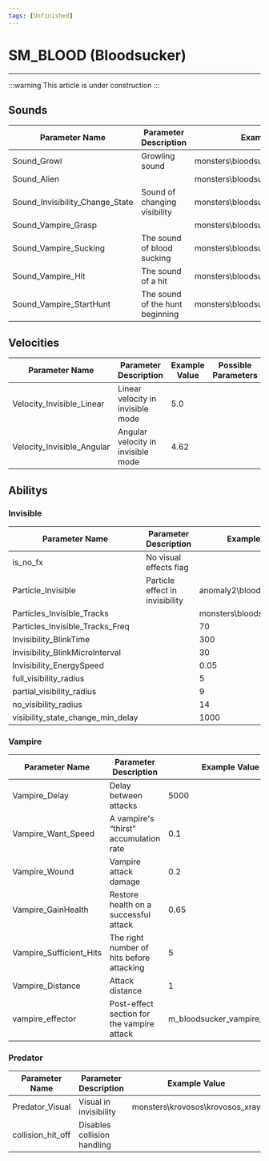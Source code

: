 ```yaml
---
tags: [Unfinished]
---
```


# SM_BLOOD (Bloodsucker)

___

:::warning
This article is under construction
:::

## Sounds

| Parameter Name | Parameter Description | Example Value | Possible Parameters |
|---|---|---|---|
| Sound_Growl | Growling sound | monsters\bloodsucker\sucker_growl_ |  |
| Sound_Alien |  | monsters\bloodsucker\sucker_breath_ |  |
| Sound_Invisibility_Change_State | Sound of changing visibility | monsters\bloodsucker\invisible |  |
| Sound_Vampire_Grasp |  | monsters\bloodsucker\vampire_grasp |  |
| Sound_Vampire_Sucking | The sound of blood sucking | monsters\bloodsucker\vampire_sucking |  |
| Sound_Vampire_Hit | The sound of a hit | monsters\bloodsucker\vampire_hit |  |
| Sound_Vampire_StartHunt | The sound of the hunt beginning | monsters\bloodsucker\vampire_grasp |  |

## Velocities

| Parameter Name | Parameter Description | Example Value | Possible Parameters |
|---|---|---|---|
| Velocity_Invisible_Linear | Linear velocity in invisible mode | 5.0 |  |
| Velocity_Invisible_Angular | Angular velocity in invisible mode | 4.62 |  |

## Abilitys

### Invisible

| Parameter Name | Parameter Description | Example Value | Possible Parameters |
|---|---|---|---|
| is_no_fx | No visual effects flag |  |  |
| Particle_Invisible | Particle effect in invisibility | anomaly2\bloodsucker_shield |  |
| Particles_Invisible_Tracks |  | monsters\bloodsucker_step |  |
| Particles_Invisible_Tracks_Freq |  | 70 |  |
| Invisibility_BlinkTime |  | 300 |  |
| Invisibility_BlinkMicroInterval |  | 30 |  |
| Invisibility_EnergySpeed |  | 0.05 |  |
| full_visibility_radius |  | 5 |  |
| partial_visibility_radius |  | 9 |  |
| no_visibility_radius |  | 14 |  |
| visibility_state_change_min_delay |  | 1000 |  |

### Vampire

| Parameter Name | Parameter Description | Example Value | Possible Parameters |
|---|---|---|---|
| Vampire_Delay | Delay between attacks | 5000 |  |
| Vampire_Want_Speed | A vampire's “thirst” accumulation rate | 0.1 |  |
| Vampire_Wound | Vampire attack damage | 0.2 |  |
| Vampire_GainHealth | Restore health on a successful attack | 0.65 |  |
| Vampire_Sufficient_Hits | The right number of hits before attacking | 5 |  |
| Vampire_Distance | Attack distance | 1 |  |
| vampire_effector | Post-effect section for the vampire attack | m_bloodsucker_vampire_effector |  |

### Predator

| Parameter Name | Parameter Description | Example Value | Possible Parameters |
|---|---|---|---|
| Predator_Visual | Visual in invisibility | monsters\krovosos\krovosos_xray |  |
| collision_hit_off | Disables collision handling |  |  |
